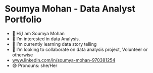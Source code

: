 
# Soumya Mohan - Data Analyst Portfolio

- 👋 Hi,I am Soumya Mohan 
- 👀 I’m interested in data Analysis.
- 🌱 I’m currently learning data story telling
- 💞️ I’m looking to collaborate on data analysis project, Volunteer or otherwise
- www.linkedin.com/in/soumya-mohan-970381254   
- 😄 Pronouns: she/Her
  

